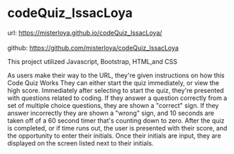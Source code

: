 # codeQuiz_IssacLoya

url: https://misterloya.github.io/codeQuiz_IssacLoya/
<br></br>
github: https://github.com/misterloya/codeQuiz_IssacLoya

<p> This project utilized Javascript, Bootstrap, HTML,and CSS </p>


<p> As users make their way to the URL, they're given instructions on how this Code Quiz Works
    They can either start the quiz immediately, or view the high score. Immediately after selecting 
    to start the quiz, they're presented with questions related to coding. If they answer a question
    correctly from a set of multiple choice questions, they are shown a "correct" sign. If they answer incorrectly 
    they are shown a "wrong" sign, and 10 seconds are taken off of a 60 second timer that's counting down 
    to zero. After the quiz is completed, or if time runs out, the user is presented with their score, 
    and the opportunity to enter their initials. Once their initials are input, they are displayed
    on the screen listed next to their initials. </p>